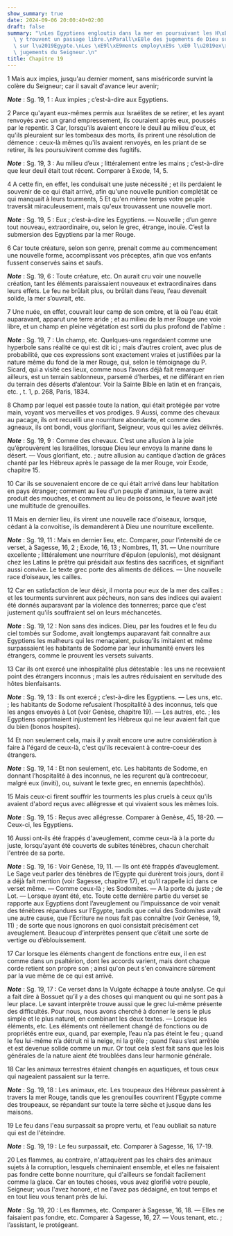 ```yaml
---
show_summary: true
date: 2024-09-06 20:00:40+02:00
draft: false
summary: "\nLes Egyptiens engloutis dans la mer en poursuivant les H\xE9breux, qui\
  \ y trouvent un passage libre.\nParall\xE8le des jugements de Dieu sur Sodome et\
  \ sur l\u2019Egypte.\nLes \xE9l\xE9ments employ\xE9s \xE0 l\u2019ex\xE9cution des\
  \ jugements du Seigneur.\n"
title: Chapitre 19
---
```





1 Mais aux impies, jusqu'au dernier moment, sans miséricorde survint la colère du Seigneur; car il savait d'avance leur avenir;

***Note*** :  Sg. 19, 1 : Aux impies ; c’est-à-dire aux Egyptiens.

2 Parce qu'ayant eux-mêmes permis aux Israélites de se retirer, et les ayant renvoyés avec un grand empressement, ils couraient après eux, poussés par le repentir. 3 Car, lorsqu'ils avaient encore le deuil au milieu d'eux, et qu'ils pleuraient sur les tombeaux des morts, ils prirent une résolution de démence : ceux-là mêmes qu'ils avaient renvoyés, en les priant de se retirer, ils les poursuivirent comme des fugitifs.

***Note*** :  Sg. 19, 3 : Au milieu d’eux ; littéralement entre les mains ; c’est-à-dire que leur deuil était tout récent. Comparer à Exode, 14, 5.

4 A cette fin, en effet, les conduisait une juste nécessité ; et ils perdaient le souvenir de ce qui était arrivé, afin qu'une nouvelle punition complétât ce qui manquait à leurs tourments, 5 Et qu'en même temps votre peuple traversât miraculeusement, mais qu'eux trouvassent une nouvelle mort.

***Note*** :  Sg. 19, 5 : Eux ; c’est-à-dire les Egyptiens. ― Nouvelle ; d’un genre tout nouveau, extraordinaire, ou, selon le grec, étrange, inouïe. C’est la submersion des Egyptiens par la mer Rouge.


6 Car toute créature, selon son genre, prenait comme au commencement une nouvelle forme, accomplissant vos préceptes, afin que vos enfants fussent conservés sains et saufs.

***Note*** :  Sg. 19, 6 : Toute créature, etc. On aurait cru voir une nouvelle création, tant les éléments paraissaient nouveaux et extraordinaires dans leurs effets. Le feu ne brûlait plus, ou brûlait dans l’eau, l’eau devenait solide, la mer s’ouvrait, etc.

7 Une nuée, en effet, couvrait leur camp de son ombre, et là où l'eau était auparavant, apparut une terre aride ; et au milieu de la mer Rouge une voie libre, et un champ en pleine végétation est sorti du plus profond de l'abîme :

***Note*** :  Sg. 19, 7 : Un champ, etc. Quelques-uns regardaient comme une hyperbole sans réalité ce qui est dit ici ; mais d’autres croient, avec plus de probabilité, que ces expressions sont exactement vraies et justifiées par la nature même du fond de la mer Rouge, qui, selon le témoignage du P. Sicard, qui a visité ces lieux, comme nous l’avons déjà fait remarquer ailleurs, est un terrain sablonneux, parsemé d’herbes, et ne différant en rien du terrain des déserts d’alentour. Voir la Sainte Bible en latin et en français, etc. , t. 1, p. 268, Paris, 1834.

8 Champ par lequel est passée toute la nation, qui était protégée par votre main, voyant vos merveilles et vos prodiges. 9 Aussi, comme des chevaux au pacage, ils ont recueilli une nourriture abondante, et comme des agneaux, ils ont bondi, vous glorifiant, Seigneur, vous qui les aviez délivrés.

***Note*** :  Sg. 19, 9 : Comme des chevaux. C’est une allusion à la joie qu’éprouvèrent les Israélites, lorsque Dieu leur envoya la manne dans le désert. ― Vous glorifiant, etc. ; autre allusion au cantique d’action de grâces chanté par les Hébreux après le passage de la mer Rouge, voir Exode, chapitre 15.

10 Car ils se souvenaient encore de ce qui était arrivé dans leur habitation en pays étranger; comment au lieu d'un peuple d'animaux, la terre avait produit des mouches, et comment au lieu de poissons, le fleuve avait jeté une multitude de grenouilles.


11 Mais en dernier lieu, ils virent une nouvelle race d'oiseaux, lorsque, cédant à la convoitise, ils demandèrent à Dieu une nourriture excellente.

***Note*** :  Sg. 19, 11 : Mais en dernier lieu, etc. Comparer, pour l’intensité de ce verset, à Sagesse, 16, 2 ; Exode, 16, 13 ; Nombres, 11, 31. ― Une nourriture excellente ; littéralement une nourriture d’épulon (epulonis), mot désignant chez les Latins le prêtre qui présidait aux festins des sacrifices, et signifiant aussi convive. Le texte grec porte des aliments de délices. ― Une nouvelle race d’oiseaux, les cailles.

12 Car en satisfaction de leur désir, il monta pour eux de la mer des cailles : et les tourments survinrent aux pécheurs, non sans des indices qui avaient été donnés auparavant par la violence des tonnerres; parce que c'est justement qu'ils souffraient sel on leurs méchancetés.

***Note*** :  Sg. 19, 12 : Non sans des indices. Dieu, par les foudres et le feu du ciel tombés sur Sodome, avait longtemps auparavant fait connaître aux Egyptiens les malheurs qui les menaçaient, puisqu’ils imitaient et même surpassaient les habitants de Sodome par leur inhumanité envers les étrangers, comme le prouvent les versets suivants.


13 Car ils ont exercé une inhospitalité plus détestable : les uns ne recevaient point des étrangers inconnus ; mais les autres réduisaient en servitude des hôtes bienfaisants.

***Note*** :  Sg. 19, 13 : Ils ont exercé ; c’est-à-dire les Egyptiens. ― Les uns, etc. ; les habitants de Sodome refusaient l’hospitalité à des inconnus, tels que les anges envoyés à Lot (voir Genèse, chapitre 19). ― Les autres, etc. ; les Egyptiens opprimaient injustement les Hébreux qui ne leur avaient fait que du bien (bonos hospites).

14 Et non seulement cela, mais il y avait encore une autre considération à faire à l'égard de ceux-là, c'est qu'ils recevaient à contre-coeur des étrangers.

***Note*** :  Sg. 19, 14 : Et non seulement, etc. Les habitants de Sodome, en donnant l’hospitalité à des inconnus, ne les reçurent qu’à contrecoeur, malgré eux (inviti), ou, suivant le texte grec, en ennemis (apechthôs).

15 Mais ceux-ci firent souffrir les tourments les plus cruels à ceux qu'ils avaient d'abord reçus avec allégresse et qui vivaient sous les mêmes lois.

***Note*** :  Sg. 19, 15 : Reçus avec allégresse. Comparer à Genèse, 45, 18-20. ― Ceux-ci, les Egyptiens.

16 Aussi ont-ils été frappés d'aveuglement, comme ceux-là à la porte du juste, lorsqu'ayant été couverts de subites ténèbres, chacun cherchait l'entrée de sa porte.

***Note*** :  Sg. 19, 16 : Voir Genèse, 19, 11. ― Ils ont été frappés d’aveuglement. Le Sage veut parler des ténèbres de l’Egypte qui durèrent trois jours, dont il a déjà fait mention (voir Sagesse, chapitre 17), et qu’il rappelle ici dans ce verset même. ― Comme ceux-là ; les Sodomites. ― A la porte du juste ; de Lot. ― Lorsque ayant été, etc. Toute cette dernière partie du verset se rapporte aux Egyptiens dont l’aveuglement ou l’impuissance de voir venait des ténèbres répandues sur l’Egypte, tandis que celui des Sodomites avait une autre cause, que l’Ecriture ne nous fait pas connaître (voir Genèse, 19, 11) ; de sorte que nous ignorons en quoi consistait précisément cet aveuglement. Beaucoup d’interprètes pensent que c’était une sorte de vertige ou d’éblouissement.

17 Car lorsque les éléments changent de fonctions entre eux, il en est comme dans un psaltérion, dont les accords varient, mais dont chaque corde retient son propre son ; ainsi qu'on peut s'en convaincre sûrement par la vue même de ce qui est arrivé.

***Note*** :  Sg. 19, 17 : Ce verset dans la Vulgate échappe à toute analyse. Ce qui a fait dire à Bossuet qu’il y a des choses qui manquent ou qui ne sont pas à leur place. Le savant interprète trouve aussi que le grec lui-même présente des difficultés. Pour nous, nous avons cherché à donner le sens le plus simple et le plus naturel, en combinant les deux textes. ― Lorsque les éléments, etc. Les éléments ont réellement changé de fonctions ou de propriétés entre eux, quand, par exemple, l’eau n’a pas éteint le feu ; quand le feu lui-même n’a détruit ni la neige, ni la grêle ; quand l’eau s’est arrêtée et est devenue solide comme un mur. Or tout cela s’est fait sans que les lois générales de la nature aient été troublées dans leur harmonie générale.


18 Car les animaux terrestres étaient changés en aquatiques, et tous ceux qui nageaient passaient sur la terre.

***Note*** :  Sg. 19, 18 : Les animaux, etc. Les troupeaux des Hébreux passèrent à travers la mer Rouge, tandis que les grenouilles couvrirent l’Egypte comme des troupeaux, se répandant sur toute la terre sèche et jusque dans les maisons.

19 Le feu dans l'eau surpassait sa propre vertu, et l'eau oubliait sa nature qui est de l'éteindre.

***Note*** :  Sg. 19, 19 : Le feu surpassait, etc. Comparer à Sagesse, 16, 17-19.

20 Les flammes, au contraire, n'attaquèrent pas les chairs des animaux sujets à la corruption, lesquels cheminaient ensemble, et elles ne faisaient pas fondre cette bonne nourriture, qui d'ailleurs se fondait facilement comme la glace. Car en toutes choses, vous avez glorifié votre peuple, Seigneur; vous l'avez honoré, et ne l'avez pas dédaigné, en tout temps et en tout lieu vous tenant près de lui.

***Note*** :  Sg. 19, 20 : Les flammes, etc. Comparer à Sagesse, 16, 18. ― Elles ne faisaient pas fondre, etc. Comparer à Sagesse, 16, 27. ― Vous tenant, etc. ; l’assistant, le protégeant.
